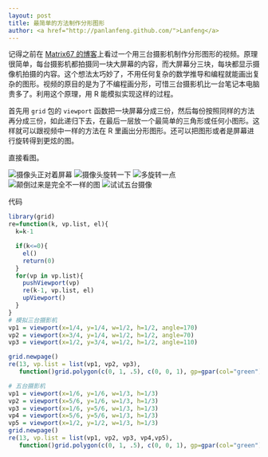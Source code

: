 ```yaml
---
layout: post
title: 最简单的方法制作分形图形
author: <a href="http://panlanfeng.github.com/">Lanfeng</a>
---
```


记得之前在 [Matrix67 的博客](http://www.matrix67.com/blog/archives/3913)上看过一个用三台摄影机制作分形图形的视频。原理很简单，每台摄影机都拍摄同一块大屏幕的内容，而大屏幕分三块，每块都显示摄像机拍摄的内容。这个想法太巧妙了，不用任何复杂的数学推导和编程就能画出复杂的图形。视频的原目的是为了不编程画分形，可惜三台摄影机比一台笔记本电脑贵多了。利用这个原理，用 R 能模拟实现这样的过程。  

首先用 `grid` 包的 `viewport` 函数把一块屏幕分成三份，然后每份按照同样的方法再分成三份，如此递归下去，在最后一层放一个最简单的三角形或任何小图形。这样就可以跟视频中一样的方法在 R 里画出分形图形。还可以把图形或者是屏幕进行旋转得到更炫的图。

直接看图。  

![](http://i.imgur.com/Q7mIqh2.png "摄像头正对着屏幕")
![](http://i.imgur.com/CGNtUrR.png "摄像头旋转一下")
![](http://i.imgur.com/NkMb2O6.png "多旋转一点")	
![](http://i.imgur.com/nYwdE3c.png "颠倒过来是完全不一样的图")
![](http://i.imgur.com/ZUy8Ux8.png "试试五台摄像")  

代码 

~~~ R
library(grid)
re=function(k, vp.list, el){
  k=k-1

  if(k<=0){
    el()
    return(0)
  }
  for(vp in vp.list){
    pushViewport(vp)
    re(k-1, vp.list, el)
    upViewport()
  }
}
# 模拟三台摄影机
vp1 = viewport(x=1/4, y=1/4, w=1/2, h=1/2, angle=170)    
vp2 = viewport(x=3/4, y=1/4, w=1/2, h=1/2, angle=70)
vp3 = viewport(x=1/2, y=3/4, w=1/2, h=1/2, angle=110)

grid.newpage()
re(13, vp.list = list(vp1, vp2, vp3), 
   function()grid.polygon(c(0, 1, .5), c(0, 0, 1), gp=gpar(col="green")))

# 五台摄影机
vp1 = viewport(x=1/6, y=1/6, w=1/3, h=1/3)
vp2 = viewport(x=5/6, y=1/6, w=1/3, h=1/3)
vp3 = viewport(x=1/6, y=5/6, w=1/3, h=1/3)
vp4 = viewport(x=5/6, y=5/6, w=1/3, h=1/3)
vp5 = viewport(x=1/2, y=1/2, w=1/3, h=1/3)
grid.newpage()
re(13, vp.list = list(vp1, vp2, vp3, vp4,vp5), 
   function()grid.polygon(c(0, 1, .5), c(0, 0, 1), gp=gpar(col="green")))
~~~               
